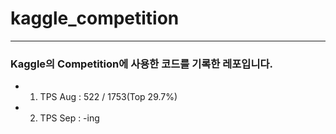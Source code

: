 # **kaggle_competition**
***
### Kaggle의 Competition에 사용한 코드를 기록한 레포입니다.

- 1. TPS Aug : 522 / 1753(Top 29.7%)
- 2. TPS Sep : -ing
